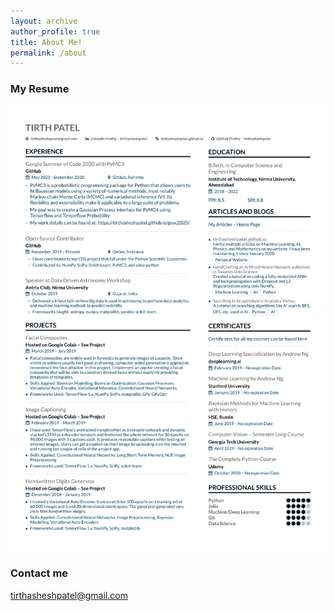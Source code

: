 ```yaml
---
layout: archive
author_profile: true
title: About Me!
permalink: /about
---
```


### My Resume

![Resume](/images/resume.svg)

### Contact me

[tirthasheshpatel@gmail.com](mailto:tirthasheshpatel@gmail.com)
